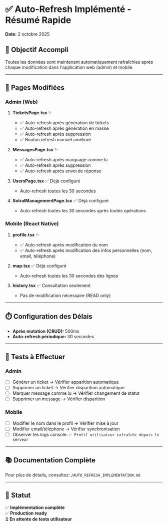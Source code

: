 # ✅ Auto-Refresh Implémenté - Résumé Rapide

**Date:** 2 octobre 2025

## 🎯 Objectif Accompli

Toutes les données sont maintenant automatiquement rafraîchies après chaque modification dans l'application web (admin) et mobile.

---

## 📱 Pages Modifiées

### Admin (Web)

1. **TicketsPage.tsx** ✨
   - ✅ Auto-refresh après génération de tickets
   - ✅ Auto-refresh après génération en masse
   - ✅ Auto-refresh après suppression
   - ✅ Bouton refresh manuel amélioré

2. **MessagesPage.tsx** ✨
   - ✅ Auto-refresh après marquage comme lu
   - ✅ Auto-refresh après suppression
   - ✅ Auto-refresh après envoi de réponse

3. **UsersPage.tsx** ✅ Déjà configuré
   - Auto-refresh toutes les 30 secondes

4. **SotralManagementPage.tsx** ✅ Déjà configuré
   - Auto-refresh toutes les 30 secondes après toutes opérations

### Mobile (React Native)

1. **profile.tsx** ✨
   - ✅ Auto-refresh après modification du nom
   - ✅ Auto-refresh après modification des infos personnelles (nom, email, téléphone)

2. **map.tsx** ✅ Déjà configuré
   - Auto-refresh toutes les 30 secondes des lignes

3. **history.tsx** ✅ Consultation seulement
   - Pas de modification nécessaire (READ only)

---

## ⏱️ Configuration des Délais

- **Après mutation (CRUD):** 500ms
- **Auto-refresh périodique:** 30 secondes

---

## 🧪 Tests à Effectuer

### Admin
- [ ] Générer un ticket → Vérifier apparition automatique
- [ ] Supprimer un ticket → Vérifier disparition automatique
- [ ] Marquer message comme lu → Vérifier changement de statut
- [ ] Supprimer un message → Vérifier disparition

### Mobile
- [ ] Modifier le nom dans le profil → Vérifier mise à jour
- [ ] Modifier email/téléphone → Vérifier synchronisation
- [ ] Observer les logs console: `✅ Profil utilisateur rafraîchi depuis le serveur`

---

## 📚 Documentation Complète

Pour plus de détails, consultez: `/AUTO_REFRESH_IMPLEMENTATION.md`

---

## 🚀 Statut

✅ **Implémentation complète**  
✅ **Production ready**  
⏳ **En attente de tests utilisateur**
